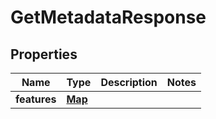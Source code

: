 

# GetMetadataResponse


## Properties

| Name | Type | Description | Notes |
|------------ | ------------- | ------------- | -------------|
|**features** | [**Map**](Map.md) |  |  |



